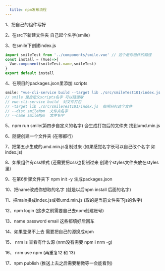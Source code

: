 ```yaml
---
  title: npm发布流程
---
```


  1、把自己的组件写好

  2、在src下新建文件夹 自己起个名字(smile)

  3、在smile下创建index.js
  ``` js
  import smileTest from '../components/smile.vue' // 这个是你组件的路径
  const install = (Vue)=>{
    Vue.component(smileTest.name,smileTest)
  }
  export default install
  ```
  4、在项目的packages.json里添加 scripts
  ```js
  smile: "vue-cli-service build --target lib ./src/smileTest101/index.js --dist smileNpm --name smileNpm"
  // smile 是自定义scripts名字 可以随便取
  // vue-cli-service build  对文件打包
  // -target lib ./src/smileTest101/index.js  指明只打这个文件
  // --dist smileNpm  文件夹名字
  // --name smileNpm  文件名字
  ```
  5、npm run smile(第四步自定义的名字)   会生成打包后的文件夹 找到umd.min.js

  6、随便创建一个文件夹 (在哪都行)

  7、把第五步生成的umd.min.js复制过来 (如果感觉名字长可以自己改个名字 如index.js)

  8、如果组件有css样式 (还需要把css也复制过来 创建个styles文件夹放在styles里)

  9、在第6步骤文件夹下 npm init -y 生成packages.json

  10、把name改成你想取的名字 (就是以后npm install 后面的名字)

  11、把main换成index.js或者umd.min.js (取的是当前文件夹下js的名字)

  12、npm login (这步之前需要自己去npm创建账号)

  13、name password  email  这些都填好后回车

  14、如果登录不上去 需要把自己的源换成npm

  15、 nrm ls 查看有什么源 (nrm没有需要 npm i nrm -g)

  16、 nrm use npm (再重复12 和 13)

  17、npm publish (推送上去之后需要稍微等一会能看到)